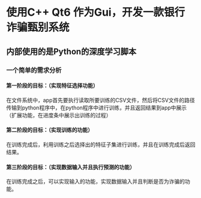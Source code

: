 # 使用C++ Qt6 作为Gui，开发一款银行诈骗甄别系统
## 内部使用的是Python的深度学习脚本
### 一个简单的需求分析
#### 第一阶段的目标：（实现特征选择功能）
在文件系统中，app首先要执行读取所要训练的CSV文件，然后将CSV文件的路径传输到python程序中，在python程序中进行训练，并且返回结果到app中展示（扩展功能，在进度条中展示出训练的过程）

#### 第二阶段的目标：（实现训练的功能）
在训练完成后，利用训练之后选择出的特征子集进行训练，并且在训练完成后返回结果。

#### 第三阶段的目标：（实现数据输入并且执行预测的功能）
在训练完成之后，可以实现输入的功能，实现数据输入并且判断是否为诈骗的功能。
